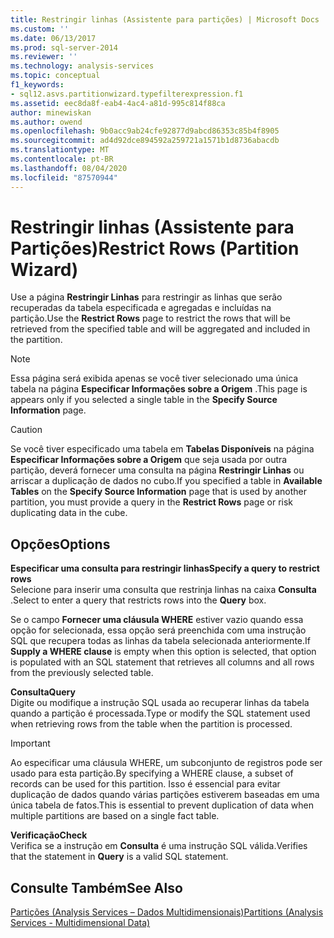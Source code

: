 ```yaml
---
title: Restringir linhas (Assistente para partições) | Microsoft Docs
ms.custom: ''
ms.date: 06/13/2017
ms.prod: sql-server-2014
ms.reviewer: ''
ms.technology: analysis-services
ms.topic: conceptual
f1_keywords:
- sql12.asvs.partitionwizard.typefilterexpression.f1
ms.assetid: eec8da8f-eab4-4ac4-a81d-995c814f88ca
author: minewiskan
ms.author: owend
ms.openlocfilehash: 9b0acc9ab24cfe92877d9abcd86353c85b4f8905
ms.sourcegitcommit: ad4d92dce894592a259721a1571b1d8736abacdb
ms.translationtype: MT
ms.contentlocale: pt-BR
ms.lasthandoff: 08/04/2020
ms.locfileid: "87570944"
---
```

# <a name="restrict-rows-partition-wizard"></a><span data-ttu-id="708dc-102">Restringir linhas (Assistente para Partições)</span><span class="sxs-lookup"><span data-stu-id="708dc-102">Restrict Rows (Partition Wizard)</span></span>
  <span data-ttu-id="708dc-103">Use a página **Restringir Linhas** para restringir as linhas que serão recuperadas da tabela especificada e agregadas e incluídas na partição.</span><span class="sxs-lookup"><span data-stu-id="708dc-103">Use the **Restrict Rows** page to restrict the rows that will be retrieved from the specified table and will be aggregated and included in the partition.</span></span>  
  
> [!NOTE]  
>  <span data-ttu-id="708dc-104"> Essa página será exibida apenas se você tiver selecionado uma única tabela na página **Especificar Informações sobre a Origem** .</span><span class="sxs-lookup"><span data-stu-id="708dc-104">This page is appears only if you selected a single table in the **Specify Source Information** page.</span></span>  
  
> [!CAUTION]  
>  <span data-ttu-id="708dc-105"> Se você tiver especificado uma tabela em **Tabelas Disponíveis** na página **Especificar Informações sobre a Origem** que seja usada por outra partição, deverá fornecer uma consulta na página **Restringir Linhas** ou arriscar a duplicação de dados no cubo.</span><span class="sxs-lookup"><span data-stu-id="708dc-105">If you specified a table in **Available Tables** on the **Specify Source Information** page that is used by another partition, you must provide a query in the **Restrict Rows** page or risk duplicating data in the cube.</span></span>  
  
## <a name="options"></a><span data-ttu-id="708dc-106">Opções</span><span class="sxs-lookup"><span data-stu-id="708dc-106">Options</span></span>  
 <span data-ttu-id="708dc-107">**Especificar uma consulta para restringir linhas**</span><span class="sxs-lookup"><span data-stu-id="708dc-107">**Specify a query to restrict rows**</span></span>  
 <span data-ttu-id="708dc-108">Selecione para inserir uma consulta que restrinja linhas na caixa **Consulta** .</span><span class="sxs-lookup"><span data-stu-id="708dc-108">Select to enter a query that restricts rows into the **Query** box.</span></span>  
  
 <span data-ttu-id="708dc-109">Se o campo **Fornecer uma cláusula WHERE** estiver vazio quando essa opção for selecionada, essa opção será preenchida com uma instrução SQL que recupera todas as linhas da tabela selecionada anteriormente.</span><span class="sxs-lookup"><span data-stu-id="708dc-109">If **Supply a WHERE clause** is empty when this option is selected, that option is populated with an SQL statement that retrieves all columns and all rows from the previously selected table.</span></span>  
  
 <span data-ttu-id="708dc-110">**Consulta**</span><span class="sxs-lookup"><span data-stu-id="708dc-110">**Query**</span></span>  
 <span data-ttu-id="708dc-111">Digite ou modifique a instrução SQL usada ao recuperar linhas da tabela quando a partição é processada.</span><span class="sxs-lookup"><span data-stu-id="708dc-111">Type or modify the SQL statement used when retrieving rows from the table when the partition is processed.</span></span>  
  
> [!IMPORTANT]  
>  <span data-ttu-id="708dc-112">Ao especificar uma cláusula WHERE, um subconjunto de registros pode ser usado para esta partição.</span><span class="sxs-lookup"><span data-stu-id="708dc-112">By specifying a WHERE clause, a subset of records can be used for this partition.</span></span> <span data-ttu-id="708dc-113">Isso é essencial para evitar duplicação de dados quando várias partições estiverem baseadas em uma única tabela de fatos.</span><span class="sxs-lookup"><span data-stu-id="708dc-113">This is essential to prevent duplication of data when multiple partitions are based on a single fact table.</span></span>  
  
 <span data-ttu-id="708dc-114">**Verificação**</span><span class="sxs-lookup"><span data-stu-id="708dc-114">**Check**</span></span>  
 <span data-ttu-id="708dc-115">Verifica se a instrução em **Consulta** é uma instrução SQL válida.</span><span class="sxs-lookup"><span data-stu-id="708dc-115">Verifies that the statement in **Query** is a valid SQL statement.</span></span>  
  
## <a name="see-also"></a><span data-ttu-id="708dc-116">Consulte Também</span><span class="sxs-lookup"><span data-stu-id="708dc-116">See Also</span></span>  
 [<span data-ttu-id="708dc-117">Partições &#40;Analysis Services – Dados Multidimensionais&#41;</span><span class="sxs-lookup"><span data-stu-id="708dc-117">Partitions &#40;Analysis Services - Multidimensional Data&#41;</span></span>](multidimensional-models-olap-logical-cube-objects/partitions-analysis-services-multidimensional-data.md)  
  
  
